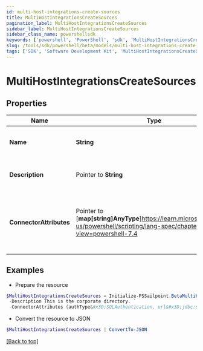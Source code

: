 ```yaml
---
id: multi-host-integrations-create-sources
title: MultiHostIntegrationsCreateSources
pagination_label: MultiHostIntegrationsCreateSources
sidebar_label: MultiHostIntegrationsCreateSources
sidebar_class_name: powershellsdk
keywords: ['powershell', 'PowerShell', 'sdk', 'MultiHostIntegrationsCreateSources'] 
slug: /tools/sdk/powershell/beta/models/multi-host-integrations-create-sources
tags: ['SDK', 'Software Development Kit', 'MultiHostIntegrationsCreateSources']
---
```



# MultiHostIntegrationsCreateSources

## Properties

Name | Type | Description | Notes
------------ | ------------- | ------------- | -------------
**Name** |  **String** | Source's human-readable name. | [required]
**Description** |  Pointer to **String** | Source's human-readable description. | [optional] 
**ConnectorAttributes** |  Pointer to [**map[string]AnyType**]https://learn.microsoft.com/en-us/powershell/scripting/lang-spec/chapter-04?view=powershell-7.4 | Connector specific configuration. This configuration will differ from type to type. | [optional] 

## Examples

- Prepare the resource
```powershell
$MultiHostIntegrationsCreateSources = Initialize-PSSailpoint.BetaMultiHostIntegrationsCreateSources  -Name My Source `
 -Description This is the corporate directory. `
 -ConnectorAttributes {authType&#x3D;SQLAuthentication, url&#x3D;jdbc:sqlserver://178.18.41.118:1433, user&#x3D;username, driverClass&#x3D;com.microsoft.sqlserver.jdbc.SQLServerDriver, maxSourcesPerAggGroup&#x3D;10, maxAllowedSources&#x3D;300}
```

- Convert the resource to JSON
```powershell
$MultiHostIntegrationsCreateSources | ConvertTo-JSON
```


[[Back to top]](#) 

